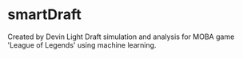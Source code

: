 # smartDraft
Created by Devin Light
Draft simulation and analysis for MOBA game 'League of Legends' using machine learning.
